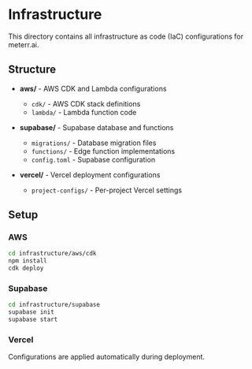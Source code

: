 # Infrastructure

This directory contains all infrastructure as code (IaC) configurations for meterr.ai.

## Structure

- **aws/** - AWS CDK and Lambda configurations
  - `cdk/` - AWS CDK stack definitions
  - `lambda/` - Lambda function code

- **supabase/** - Supabase database and functions
  - `migrations/` - Database migration files
  - `functions/` - Edge function implementations
  - `config.toml` - Supabase configuration

- **vercel/** - Vercel deployment configurations
  - `project-configs/` - Per-project Vercel settings

## Setup

### AWS
```bash
cd infrastructure/aws/cdk
npm install
cdk deploy
```

### Supabase
```bash
cd infrastructure/supabase
supabase init
supabase start
```

### Vercel
Configurations are applied automatically during deployment.